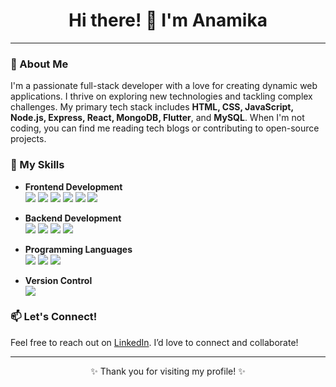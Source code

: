 <h1 align="center">Hi there! 👋 I'm Anamika </h1>

---

### 🌟 About Me
I'm a passionate full-stack developer with a love for creating dynamic web applications. I thrive on exploring new technologies and tackling complex challenges. My primary tech stack includes **HTML, CSS, JavaScript, Node.js, Express, React, MongoDB, Flutter**, and **MySQL**. When I'm not coding, you can find me reading tech blogs or contributing to open-source projects.


### 💼 My Skills

- **Frontend Development**  
  <img src="https://img.shields.io/badge/HTML5-orange?style=flat&logo=html5&logoColor=white" />
  <img src="https://img.shields.io/badge/CSS3-blue?style=flat&logo=css3&logoColor=white" />
  <img src="https://img.shields.io/badge/JavaScript-yellow?style=flat&logo=javascript&logoColor=white" />
  <img src="https://img.shields.io/badge/React-blue?style=flat&logo=react&logoColor=white" />
  <img src="https://img.shields.io/badge/Bootstrap-purple?style=flat&logo=bootstrap&logoColor=white" />
  <img src="https://img.shields.io/badge/Flutter-blue?style=flat&logo=flutter&logoColor=white" />

- **Backend Development**  
  <img src="https://img.shields.io/badge/Node.js-green?style=flat&logo=node.js&logoColor=white" />
  <img src="https://img.shields.io/badge/Express-black?style=flat&logo=express&logoColor=white" />
  <img src="https://img.shields.io/badge/MongoDB-green?style=flat&logo=mongodb&logoColor=white" />
  <img src="https://img.shields.io/badge/MySQL-blue?style=flat&logo=mysql&logoColor=white" />

- **Programming Languages**  
  <img src="https://img.shields.io/badge/C++-blue?style=flat&logo=cplusplus&logoColor=white" />
  <img src="https://img.shields.io/badge/Java-red?style=flat&logo=java&logoColor=white" />
  <img src="https://img.shields.io/badge/Python-blue?style=flat&logo=python&logoColor=white" />

- **Version Control**  
  <img src="https://img.shields.io/badge/GitHub-black?style=flat&logo=github&logoColor=white" />


### 📫 Let's Connect!

Feel free to reach out on [LinkedIn]([your-linkedin-url](https://www.linkedin.com/in/anamika-b64323228/)). I’d love to connect and collaborate!

---

<p align="center">✨ Thank you for visiting my profile! ✨</p>
